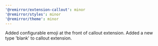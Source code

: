 ```yaml
---
'@remirror/extension-callout': minor
'@remirror/styles': minor
'@remirror/theme': minor
---
```


Added configurable emoji at the front of callout extension. Added a new type 'blank' to callout extension.
